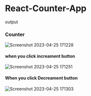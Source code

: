 <h1> React-Counter-App</h1>

<p>output</p>

<h3>Counter</h3>

![Screenshot 2023-04-25 171228](https://user-images.githubusercontent.com/83571284/234266604-500f7df5-30dd-4f0b-a6ff-5889765950bf.png)

<h4>when you click increament button</h4>


![Screenshot 2023-04-25 171251](https://user-images.githubusercontent.com/83571284/234266693-20332631-65ca-4bd5-aca5-7c58c6b12c43.png)


<h4>When you click Decreament button</h4>

![Screenshot 2023-04-25 171303](https://user-images.githubusercontent.com/83571284/234266981-b5a6db2d-88d0-43d3-9f46-99b62b69e464.png)
